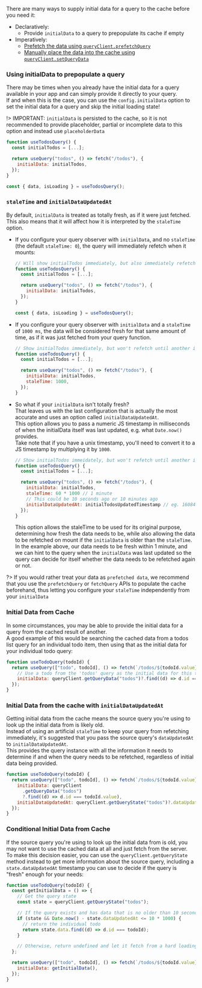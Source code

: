 There are many ways to supply initial data for a query to the cache before you need it:

- Declaratively:
  - Provide `initialData` to a query to prepopulate its cache if empty
- Imperatively:
  - [Prefetch the data using `queryClient.prefetchQuery`](guides/prefetching)
  - [Manually place the data into the cache using `queryClient.setQueryData`](guides/prefetching?id=manually-priming-a-query)

### Using initialData to prepopulate a query

There may be times when you already have the initial data for a query available in your app and can simply provide it directly to your query.  
If and when this is the case, you can use the `config.initialData` option to set the initial data for a query and skip the initial loading state!

!> IMPORTANT: `initialData` is persisted to the cache, so it is not recommended to provide placeholder, partial or incomplete data to this option and instead use `placeholderData`

```js
function useTodosQuery() {
  const initialTodos = [...];

  return useQuery("todos", () => fetch("/todos"), {
    initialData: initialTodos,
  });
}

const { data, isLoading } = useTodosQuery();
```

### `staleTime` and `initialDataUpdatedAt`

By default, `initialData` is treated as totally fresh, as if it were just fetched. This also means that it will affect how it is interpreted by the `staleTime` option.

- If you configure your query observer with `initialData`, and no `staleTime` (the default `staleTime: 0`), the query will immediately refetch when it mounts:

  ```js
  // Will show initialTodos immediately, but also immediately refetch todos after mount
  function useTodosQuery() {
    const initialTodos = [...];

    return useQuery("todos", () => fetch("/todos"), {
      initialData: initialTodos,
    });
  }

  const { data, isLoading } = useTodosQuery();
  ```

- If you configure your query observer with `initialData` and a `staleTime` of `1000 ms`, the data will be considered fresh for that same amount of time, as if it was just fetched from your query function.

  ```js
  // Show initialTodos immediately, but won't refetch until another interaction event is encountered after 1000 ms
  function useTodosQuery() {
    const initialTodos = [...];

    return useQuery("todos", () => fetch("/todos"), {
      initialData: initialTodos,
      staleTime: 1000,
    });
  }
  ```

- So what if your `initialData` isn't totally fresh?  
  That leaves us with the last configuration that is actually the most accurate and uses an option called `initialDataUpdatedAt`.  
  This option allows you to pass a numeric JS timestamp in milliseconds of when the initialData itself was last updated, e.g. what `Date.now()` provides.  
  Take note that if you have a unix timestamp, you'll need to convert it to a JS timestamp by multiplying it by `1000`.

  ```js
  // Show initialTodos immeidately, but won't refetch until another interaction event is encountered after 1000 ms
  function useTodosQuery() {
    const initialTodos = [...];

    return useQuery("todos", () => fetch("/todos"), {
      initialData: initialTodos,
      staleTime: 60 * 1000 // 1 minute
      // This could be 10 seconds ago or 10 minutes ago
      initialDataUpdatedAt: initialTodosUpdatedTimestamp // eg. 1608412420052
    });
  }
  ```

  This option allows the staleTime to be used for its original purpose, determining how fresh the data needs to be, while also allowing the data to be refetched on mount if the `initialData` is older than the `staleTime`.  
  In the example above, our data needs to be fresh within 1 minute, and we can hint to the query when the `initialData` was last updated so the query can decide for itself whether the data needs to be refetched again or not.

?> If you would rather treat your data as `prefetched data`, we recommend that you use the `prefetchQuery` or `fetchQuery` APIs to populate the cache beforehand, thus letting you configure your `staleTime` independently from your `initialData`

### Initial Data from Cache

In some circumstances, you may be able to provide the initial data for a query from the cached result of another.  
A good example of this would be searching the cached data from a todos list query for an individual todo item, then using that as the initial data for your individual todo query:

```js
function useTodoQuery(todoId) {
  return useQuery(["todo", todoId], () => fetch(`/todos/${todoId.value}`), {
    // Use a todo from the 'todos' query as the initial data for this todo query
    initialData: queryClient.getQueryData("todos")?.find((d) => d.id === todoId.value);
  });
}
```

### Initial Data from the cache with `initialDataUpdatedAt`

Getting initial data from the cache means the source query you're using to look up the initial data from is likely old.  
Instead of using an artificial `staleTime` to keep your query from refetching immediately, it's suggested that you pass the source query's `dataUpdatedAt` to `initialDataUpdatedAt`.  
This provides the query instance with all the information it needs to determine if and when the query needs to be refetched, regardless of initial data being provided.

```js
function useTodoQuery(todoId) {
  return useQuery(["todo", todoId], () => fetch(`/todos/${todoId.value}`), {
    initialData: queryClient
      .getQueryData("todos")
      ?.find((d) => d.id === todoId.value),
    initialDataUpdatedAt: queryClient.getQueryState("todos")?.dataUpdatedAt,
  });
}
```

### Conditional Initial Data from Cache

If the source query you're using to look up the initial data from is old, you may not want to use the cached data at all and just fetch from the server.  
To make this decision easier, you can use the `queryClient.getQueryState` method instead to get more information about the source query, including a `state.dataUpdatedAt` timestamp you can use to decide if the query is "fresh" enough for your needs:

```js
function useTodoQuery(todoId) {
  const getInitialData = () => {
    // Get the query state
    const state = queryClient.getQueryState("todos");

    // If the query exists and has data that is no older than 10 seconds...
    if (state && Date.now() - state.dataUpdatedAt <= 10 * 1000) {
      // return the individual todo
      return state.data.find((d) => d.id === todoId);
    }

    // Otherwise, return undefined and let it fetch from a hard loading state!
  };

  return useQuery(["todo", todoId], () => fetch(`/todos/${todoId.value}`), {
    initialData: getInitialData(),
  });
}
```
